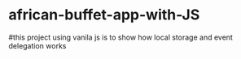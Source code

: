# african-buffet-app-with-JS
#this project using vanila js is to show how local storage and event delegation works
